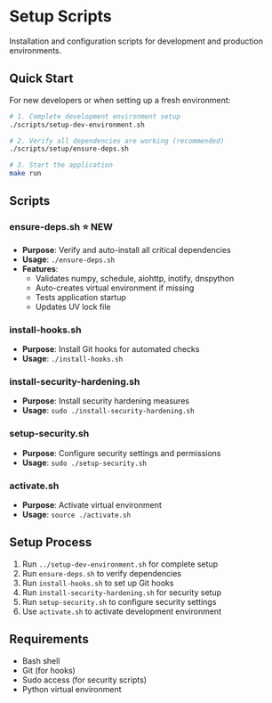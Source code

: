 # Setup Scripts

Installation and configuration scripts for development and production environments.

## Quick Start

For new developers or when setting up a fresh environment:

```bash
# 1. Complete development environment setup
./scripts/setup-dev-environment.sh

# 2. Verify all dependencies are working (recommended)
./scripts/setup/ensure-deps.sh

# 3. Start the application
make run
```

## Scripts

### ensure-deps.sh ⭐ **NEW**

- **Purpose**: Verify and auto-install all critical dependencies
- **Usage**: `./ensure-deps.sh`
- **Features**:
  - Validates numpy, schedule, aiohttp, inotify, dnspython
  - Auto-creates virtual environment if missing
  - Tests application startup
  - Updates UV lock file

### install-hooks.sh

- **Purpose**: Install Git hooks for automated checks
- **Usage**: `./install-hooks.sh`

### install-security-hardening.sh

- **Purpose**: Install security hardening measures
- **Usage**: `sudo ./install-security-hardening.sh`

### setup-security.sh

- **Purpose**: Configure security settings and permissions
- **Usage**: `sudo ./setup-security.sh`

### activate.sh

- **Purpose**: Activate virtual environment
- **Usage**: `source ./activate.sh`

## Setup Process

1. Run `../setup-dev-environment.sh` for complete setup
2. Run `ensure-deps.sh` to verify dependencies
3. Run `install-hooks.sh` to set up Git hooks
4. Run `install-security-hardening.sh` for security setup
5. Run `setup-security.sh` to configure security settings
6. Use `activate.sh` to activate development environment

## Requirements

- Bash shell
- Git (for hooks)
- Sudo access (for security scripts)
- Python virtual environment
